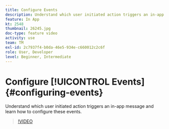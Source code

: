 ```yaml
---
title: Configure Events
description: Understand which user initiated action triggers an in-app message and learn how to configure these events.
feature: In App
kt: 2548
thumbnail: 26245.jpg
doc-type: feature video
activity: use
team: TM
exl-id: 2c7937f4-b0da-46e5-934e-c660012c2c6f
role: User, Developer
level: Beginner, Intermediate
---
```

# Configure [!UICONTROL Events] {#configuring-events}

Understand which user initiated action triggers an in-app message and learn how to configure these events.

>[!VIDEO](https://video.tv.adobe.com/v/26245?quality=12&learn=on)
